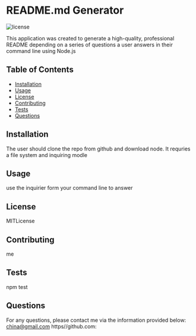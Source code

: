 # README.md Generator
![license](https://img.shields.io/badge/license-MITLicense-blue.png)

This application was created to generate a high-quality, professional README depending on a series of questions a user answers in their command line using Node.js
## Table of Contents
- [Installation](#installation)
- [Usage](#usage)
- [License](#license)
- [Contributing](#contributing)
- [Tests](#tests)
- [Questions](#questions)

## Installation

The user should clone the repo from github and download node. It requries a file system and inquiring modle

## Usage
use the inquirier form your command line to answer

## License
MITLicense

## Contributing
me

## Tests
npm test

## Questions
For any questions, please contact me via the information provided below:
china@gmail.com
https//github.com:

